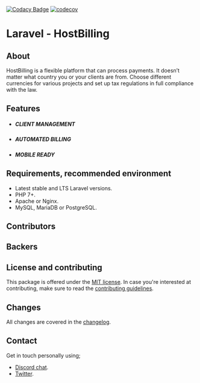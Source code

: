 [![Codacy Badge](https://api.codacy.com/project/badge/Grade/c21aedb1d48e4b0dae05dff08cd65dc1)](https://www.codacy.com/app/amerino40/Laravel-Hostingbillling?utm_source=github.com&amp;utm_medium=referral&amp;utm_content=amerino40/Laravel-Hostingbillling&amp;utm_campaign=Badge_Grade)
[![codecov](https://codecov.io/gh/amerino40/Laravel-Hostingbillling/branch/master/graph/badge.svg)](https://codecov.io/gh/amerino40/Laravel-Hostingbillling)

# Laravel - HostBilling
## About
HostBilling is a flexible platform that can process payments. It doesn’t matter what country you or your clients are from. Choose different currencies for various projects and set up tax regulations in full compliance with the law.
## Features
- ##### CLIENT MANAGEMENT
- ##### AUTOMATED BILLING
- #####  MOBILE READY
## Requirements, recommended environment

-   Latest stable and LTS Laravel versions.
-   PHP 7+.
-   Apache or Nginx.
-   MySQL, MariaDB or PostgreSQL.

## Contributors

## Backers

## License and contributing

This package is offered under the  [MIT license](https://github.com/amerino40/Laravel-Hostingbillling/license.md). In case you're interested at contributing, make sure to read the  [contributing guidelines](https://github.com/amerino40/Laravel-Hostingbillling/CONTRIBUTING.md).

## Changes

All changes are covered in the  [changelog](https://github.com/amerino40/Laravel-Hostingbillling/changelog.md).

## [](https://github.com/amerino40/Laravel-Hostingbillling)Contact

Get in touch personally using;

-   [Discord chat](https://hostbilling.com/chat).
-   [Twitter](http://twitter.com/hostbilling).

